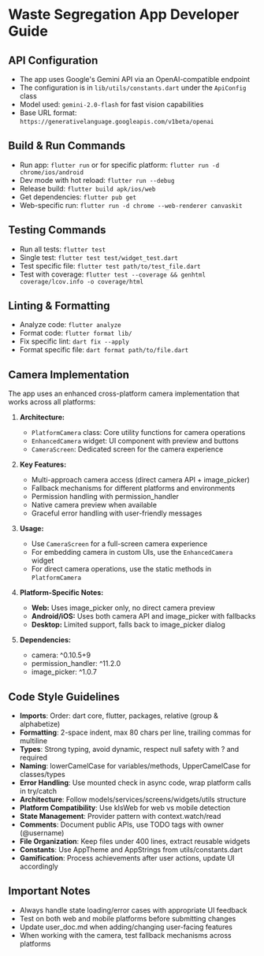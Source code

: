# Waste Segregation App Developer Guide

## API Configuration
- The app uses Google's Gemini API via an OpenAI-compatible endpoint
- The configuration is in `lib/utils/constants.dart` under the `ApiConfig` class
- Model used: `gemini-2.0-flash` for fast vision capabilities
- Base URL format: `https://generativelanguage.googleapis.com/v1beta/openai`

## Build & Run Commands
- Run app: `flutter run` or for specific platform: `flutter run -d chrome/ios/android`
- Dev mode with hot reload: `flutter run --debug`
- Release build: `flutter build apk/ios/web`
- Get dependencies: `flutter pub get`
- Web-specific run: `flutter run -d chrome --web-renderer canvaskit`

## Testing Commands
- Run all tests: `flutter test`
- Single test: `flutter test test/widget_test.dart`
- Test specific file: `flutter test path/to/test_file.dart`
- Test with coverage: `flutter test --coverage && genhtml coverage/lcov.info -o coverage/html`

## Linting & Formatting
- Analyze code: `flutter analyze`
- Format code: `flutter format lib/`
- Fix specific lint: `dart fix --apply`
- Format specific file: `dart format path/to/file.dart`

## Camera Implementation

The app uses an enhanced cross-platform camera implementation that works across all platforms:

1. **Architecture:**
   - `PlatformCamera` class: Core utility functions for camera operations
   - `EnhancedCamera` widget: UI component with preview and buttons
   - `CameraScreen`: Dedicated screen for the camera experience

2. **Key Features:**
   - Multi-approach camera access (direct camera API + image_picker)
   - Fallback mechanisms for different platforms and environments
   - Permission handling with permission_handler
   - Native camera preview when available
   - Graceful error handling with user-friendly messages

3. **Usage:**
   - Use `CameraScreen` for a full-screen camera experience
   - For embedding camera in custom UIs, use the `EnhancedCamera` widget
   - For direct camera operations, use the static methods in `PlatformCamera`

4. **Platform-Specific Notes:**
   - **Web:** Uses image_picker only, no direct camera preview
   - **Android/iOS:** Uses both camera API and image_picker with fallbacks
   - **Desktop:** Limited support, falls back to image_picker dialog

5. **Dependencies:**
   - camera: ^0.10.5+9
   - permission_handler: ^11.2.0
   - image_picker: ^1.0.7

## Code Style Guidelines
- **Imports**: Order: dart core, flutter, packages, relative (group & alphabetize)
- **Formatting**: 2-space indent, max 80 chars per line, trailing commas for multiline
- **Types**: Strong typing, avoid dynamic, respect null safety with ? and required
- **Naming**: lowerCamelCase for variables/methods, UpperCamelCase for classes/types
- **Error Handling**: Use mounted check in async code, wrap platform calls in try/catch
- **Architecture**: Follow models/services/screens/widgets/utils structure
- **Platform Compatibility**: Use kIsWeb for web vs mobile detection
- **State Management**: Provider pattern with context.watch/read
- **Comments**: Document public APIs, use TODO tags with owner (@username)
- **File Organization**: Keep files under 400 lines, extract reusable widgets
- **Constants**: Use AppTheme and AppStrings from utils/constants.dart
- **Gamification**: Process achievements after user actions, update UI accordingly

## Important Notes
- Always handle state loading/error cases with appropriate UI feedback
- Test on both web and mobile platforms before submitting changes
- Update user_doc.md when adding/changing user-facing features
- When working with the camera, test fallback mechanisms across platforms